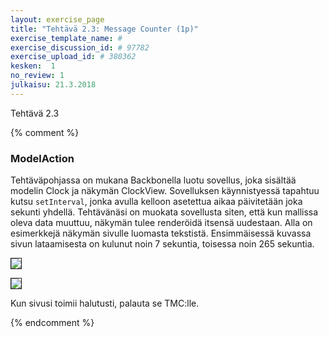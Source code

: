 ```yaml
---
layout: exercise_page
title: "Tehtävä 2.3: Message Counter (1p)"
exercise_template_name: #
exercise_discussion_id: # 97782
exercise_upload_id: # 380362
kesken:  1
no_review: 1
julkaisu: 21.3.2018
---
```


Tehtävä 2.3

{% comment %}

<div class="tehtavat">
<h3>ModelAction</h3>

<p>Tehtäväpohjassa on mukana Backbonella luotu sovellus, joka sisältää modelin Clock ja näkymän ClockView. Sovelluksen käynnistyessä tapahtuu kutsu <code>setInterval</code>, jonka avulla kelloon asetettua aikaa päivitetään joka sekunti yhdellä. Tehtävänäsi on muokata sovellusta siten, että kun mallissa oleva data muuttuu, näkymän tulee renderöidä itsensä uudestaan. Alla on esimerkkejä näkymän sivulle luomasta tekstistä. Ensimmäisessä kuvassa sivun lataamisesta on kulunut noin 7 sekuntia, toisessa noin 265 sekuntia.</p>

<p><img src="img/w4e05-clock-1.png" border="1"/></p>
<p><img src="img/w4e05-clock-2.png" border="1"/></p>

<p>Kun sivusi toimii halutusti, palauta se TMC:lle.</p>
</div>

{% endcomment %}
